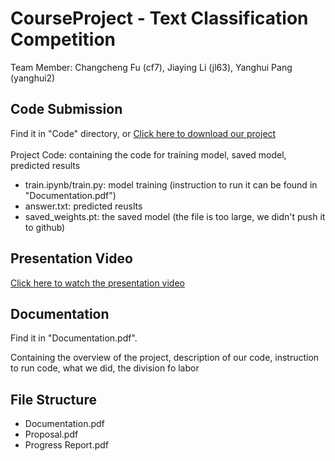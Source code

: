 # CourseProject - Text Classification Competition

Team Member: Changcheng Fu (cf7), Jiaying Li (jl63), Yanghui Pang (yanghui2)

## Code Submission
Find it in "Code" directory, or
[Click here to download our project](https://github.com/yhui288/ClassificationCompetition) <br>
<br>
Project Code:
containing the code for training model, saved model, predicted results
- train.ipynb/train.py: model training (instruction to run it can be found in "Documentation.pdf")
- answer.txt: predicted reuslts
- saved_weights.pt: the saved model (the file is too large, we didn't push it to github)

## Presentation Video
[Click here to watch the presentation video](https://drive.google.com/file/d/1WlLuUBaauCe_yQBEOWXbl8YxxzWSVEQF/view?usp=sharing)

## Documentation

Find it in "Documentation.pdf".

Containing the overview of the project, description of our code, instruction to run code, what we did, the division fo labor

## File Structure
- Documentation.pdf
- Proposal.pdf
- Progress Report.pdf